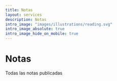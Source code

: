 ```yaml
---
title: Notas
layout: services
description: Notas
intro_image: "images/illustrations/reading.svg"
intro_image_absolute: true
intro_image_hide_on_mobile: true
---
```


# Notas
Todas las notas publicadas

